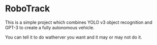# RoboTrack

This is a simple project which combines YOLO v3 object recognition and GPT-3 to create a fully autonomous vehicle.

You can tell it to do watherver you want and it may or may not do it.
